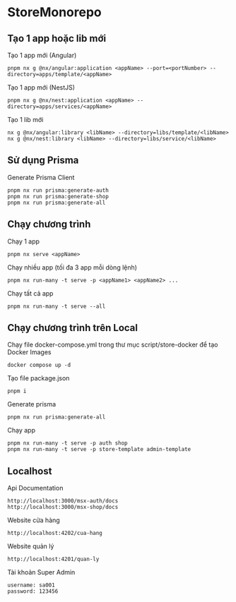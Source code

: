 # StoreMonorepo

## Tạo 1 app hoặc lib mới

Tạo 1 app mới (Angular)

```
pnpm nx g @nx/angular:application <appName> --port=<portNumber> --directory=apps/template/<appName>
```

Tạo 1 app mới (NestJS)

```
pnpm nx g @nx/nest:application <appName> --directory=apps/services/<appName>
```

Tạo 1 lib mới

```
nx g @nx/angular:library <libName> --directory=libs/template/<libName>
nx g @nx/nest:library <libName> --directory=libs/service/<libName>
```

## Sử dụng Prisma

Generate Prisma Client

```
pnpm nx run prisma:generate-auth
pnpm nx run prisma:generate-shop
pnpm nx run prisma:generate-all
```

## Chạy chương trình

Chạy 1 app

```
pnpm nx serve <appName>
```

Chạy nhiều app (tối đa 3 app mỗi dòng lệnh)

```
pnpm nx run-many -t serve -p <appName1> <appName2> ...
```

Chạy tất cả app

```
pnpm nx run-many -t serve --all
```

## Chạy chương trình trên Local

Chạy file docker-compose.yml trong thư mục script/store-docker để tạo Docker Images

```
docker compose up -d
```

Tạo file package.json

```
pnpm i
```

Generate prisma

```
pnpm nx run prisma:generate-all
```

Chạy app

```
pnpm nx run-many -t serve -p auth shop
pnpm nx run-many -t serve -p store-template admin-template
```

## Localhost

Api Documentation

```
http://localhost:3000/msx-auth/docs
http://localhost:3000/msx-shop/docs
```

Website cửa hàng

```
http://localhost:4202/cua-hang
```

Website quản lý

```
http://localhost:4201/quan-ly
```

Tài khoản Super Admin

```
username: sa001
password: 123456
```

